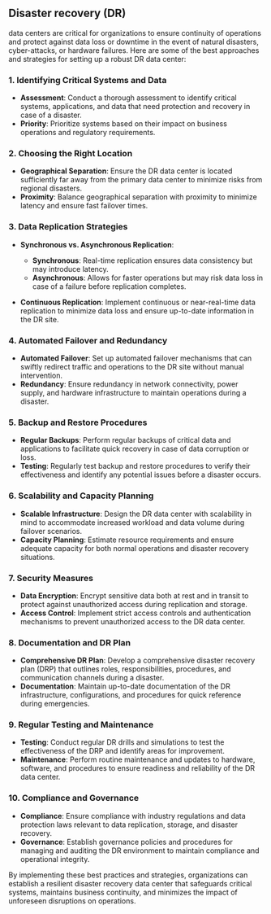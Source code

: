 ## Disaster recovery (DR) 

data centers are critical for organizations to ensure continuity of operations and protect against data loss or downtime in the event of natural disasters, cyber-attacks, or hardware failures. Here are some of the best approaches and strategies for setting up a robust DR data center:

### 1. **Identifying Critical Systems and Data**

- **Assessment**: Conduct a thorough assessment to identify critical systems, applications, and data that need protection and recovery in case of a disaster.
- **Priority**: Prioritize systems based on their impact on business operations and regulatory requirements.

### 2. **Choosing the Right Location**

- **Geographical Separation**: Ensure the DR data center is located sufficiently far away from the primary data center to minimize risks from regional disasters.
- **Proximity**: Balance geographical separation with proximity to minimize latency and ensure fast failover times.

### 3. **Data Replication Strategies**

- **Synchronous vs. Asynchronous Replication**:
  - **Synchronous**: Real-time replication ensures data consistency but may introduce latency.
  - **Asynchronous**: Allows for faster operations but may risk data loss in case of a failure before replication completes.

- **Continuous Replication**: Implement continuous or near-real-time data replication to minimize data loss and ensure up-to-date information in the DR site.

### 4. **Automated Failover and Redundancy**

- **Automated Failover**: Set up automated failover mechanisms that can swiftly redirect traffic and operations to the DR site without manual intervention.
- **Redundancy**: Ensure redundancy in network connectivity, power supply, and hardware infrastructure to maintain operations during a disaster.

### 5. **Backup and Restore Procedures**

- **Regular Backups**: Perform regular backups of critical data and applications to facilitate quick recovery in case of data corruption or loss.
- **Testing**: Regularly test backup and restore procedures to verify their effectiveness and identify any potential issues before a disaster occurs.

### 6. **Scalability and Capacity Planning**

- **Scalable Infrastructure**: Design the DR data center with scalability in mind to accommodate increased workload and data volume during failover scenarios.
- **Capacity Planning**: Estimate resource requirements and ensure adequate capacity for both normal operations and disaster recovery situations.

### 7. **Security Measures**

- **Data Encryption**: Encrypt sensitive data both at rest and in transit to protect against unauthorized access during replication and storage.
- **Access Control**: Implement strict access controls and authentication mechanisms to prevent unauthorized access to the DR data center.

### 8. **Documentation and DR Plan**

- **Comprehensive DR Plan**: Develop a comprehensive disaster recovery plan (DRP) that outlines roles, responsibilities, procedures, and communication channels during a disaster.
- **Documentation**: Maintain up-to-date documentation of the DR infrastructure, configurations, and procedures for quick reference during emergencies.

### 9. **Regular Testing and Maintenance**

- **Testing**: Conduct regular DR drills and simulations to test the effectiveness of the DRP and identify areas for improvement.
- **Maintenance**: Perform routine maintenance and updates to hardware, software, and procedures to ensure readiness and reliability of the DR data center.

### 10. **Compliance and Governance**

- **Compliance**: Ensure compliance with industry regulations and data protection laws relevant to data replication, storage, and disaster recovery.
- **Governance**: Establish governance policies and procedures for managing and auditing the DR environment to maintain compliance and operational integrity.

By implementing these best practices and strategies, organizations can establish a resilient disaster recovery data center that safeguards critical systems, maintains business continuity, and minimizes the impact of unforeseen disruptions on operations.
